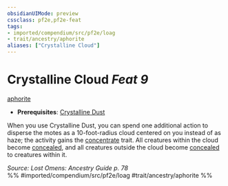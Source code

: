 ```yaml
---
obsidianUIMode: preview
cssclass: pf2e,pf2e-feat
tags:
- imported/compendium/src/pf2e/loag
- trait/ancestry/aphorite
aliases: ["Crystalline Cloud"]
---
```

# Crystalline Cloud  *Feat 9*  
[aphorite](aphorite-loag.md)  

- **Prerequisites**: [Crystalline Dust](crystalline-dust-loag.md)

When you use Crystalline Dust, you can spend one additional action to disperse the motes as a 10-foot-radius cloud centered on you instead of as haze; the activity gains the [concentrate](concentrate.md) trait. All creatures within the cloud become [concealed](conditions.md#Concealed), and all creatures outside the cloud become [concealed](conditions.md#Concealed) to creatures within it.

*Source: Lost Omens: Ancestry Guide p. 78*  
%% #imported/compendium/src/pf2e/loag #trait/ancestry/aphorite %%
